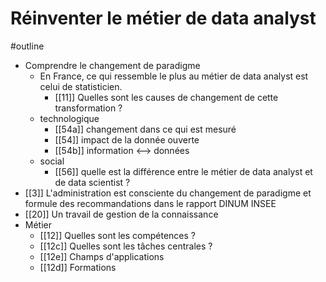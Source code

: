  # Réinventer le métier de data analyst
#outline 

- Comprendre le changement de paradigme
	- En France, ce qui ressemble le plus au métier de data analyst est celui de statisticien.
		- [[11]] Quelles sont les causes de changement de cette transformation ?
	- technologique
		- [[54a]] changement dans ce qui est mesuré
		- [[54]] impact de la donnée ouverte
		- [[54b]] information <--> données
	- social
		- [[56]] quelle est la différence entre le métier de data analyst et de data scientist ?
- [[3]] L'administration est consciente du changement de paradigme et formule des recommandations dans le rapport DINUM INSEE
- [[20]] Un travail de gestion de la connaissance
- Métier
	- [[12]] Quelles sont les compétences ?
	- [[12c]] Quelles sont les tâches centrales ?
	- [[12e]] Champs d'applications
	- [[12d]] Formations